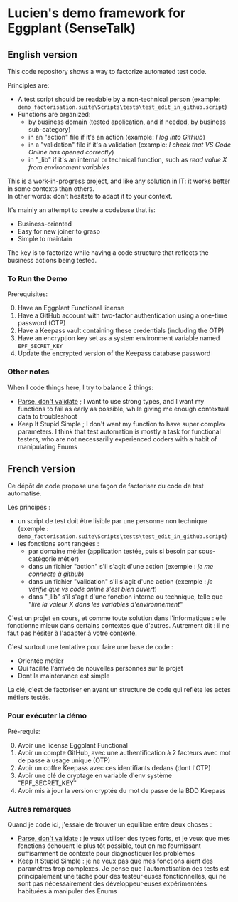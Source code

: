 # Lucien's demo framework for Eggplant (SenseTalk)

## English version

This code repository shows a way to factorize automated test code.

Principles are:

- A test script should be readable by a non-technical person (example: `demo_factorisation.suite\Scripts\tests\test_edit_in_github.script`)
- Functions are organized:
  - by business domain (tested application, and if needed, by business sub-category)
  - in an "action" file if it's an action (example: *I log into GitHub*)
  - in a "validation" file if it's a validation (example: *I check that VS Code Online has opened correctly*)
  - in "_lib" if it's an internal or technical function, such as *read value X from environment variables*

This is a work-in-progress project, and like any solution in IT: it works better in some contexts than others.  
In other words: don't hesitate to adapt it to your context.

It's mainly an attempt to create a codebase that is:

- Business-oriented  
- Easy for new joiner to grasp  
- Simple to maintain

The key is to factorize while having a code structure that reflects the business actions being tested.

### To Run the Demo

Prerequisites:

0. Have an Eggplant Functional license  
1. Have a GitHub account with two-factor authentication using a one-time password (OTP)  
2. Have a Keepass vault containing these credentials (including the OTP)  
3. Have an encryption key set as a system environment variable named `EPF_SECRET_KEY`  
4. Update the encrypted version of the Keepass database password  

### Other notes
When I code things here, I try to balance 2 things: 

- [Parse, don't validate](https://lexi-lambda.github.io/blog/2019/11/05/parse-don-t-validate/) ; I want to use strong types, and I want my functions to fail as early as possible, while giving me enough contextual data to troubleshoot
- Keep It Stupid Simple ; I don't want my function to have super complex parameters. I think that test automation is mostly a task for functional testers, who are not necessarilly experienced coders with a habit of manipulating Enums

## French version
Ce dépôt de code propose une façon de factoriser du code de test automatisé.

Les principes : 

- un script de test doit être lisible par une personne non technique (exemple : `demo_factorisation.suite\Scripts\tests\test_edit_in_github.script`)
- les fonctions sont rangées : 
    - par domaine métier (application testée, puis si besoin par sous-catégorie métier)
    - dans un fichier "action" s'il s'agit d'une action (exemple : _je me connecte à github_)
    - dans un fichier "validation" s'il s'agit d'une action (exemple : _je vérifie que vs code online s'est bien ouvert_)
    - dans "_lib" s'il s'agit d'une fonction interne ou technique, telle que "_lire la valeur X dans les variables d'environnement_"

C'est un projet en cours, et comme toute solution dans l'informatique : elle fonctionne mieux dans certains contextes que d'autres.
Autrement dit : il ne faut pas hésiter à l'adapter à votre contexte.

C'est surtout une tentative pour faire une base de code :

- Orientée métier
- Qui facilite l'arrivée de nouvelles personnes sur le projet
- Dont la maintenance est simple

La clé, c'est de factoriser en ayant un structure de code qui reflète les actes métiers testés.

### Pour exécuter la démo
Pré-requis:

0. Avoir une license Eggplant Functional
1. Avoir un compte GitHub, avec une authentification à 2 facteurs avec mot de passe à usage unique (OTP)
2. Avoir un coffre Keepass avec ces identifiants dedans (dont l'OTP)
3. Avoir une clé de cryptage en variable d'env système "EPF_SECRET_KEY"
4. Avoir mis à jour la version cryptée du mot de passe de la BDD Keepass


### Autres remarques

Quand je code ici, j'essaie de trouver un équilibre entre deux choses :

- [Parse, don't validate](https://lexi-lambda.github.io/blog/2019/11/05/parse-don-t-validate/)  : je veux utiliser des types forts, et je veux que mes fonctions échouent le plus tôt possible, tout en me fournissant suffisamment de contexte pour diagnostiquer les problèmes  
- Keep It Stupid Simple : je ne veux pas que mes fonctions aient des paramètres trop complexes. Je pense que l'automatisation des tests est principalement une tâche pour des testeur·euses fonctionnelles, qui ne sont pas nécessairement des développeur·euses expérimentées habituées à manipuler des Enums